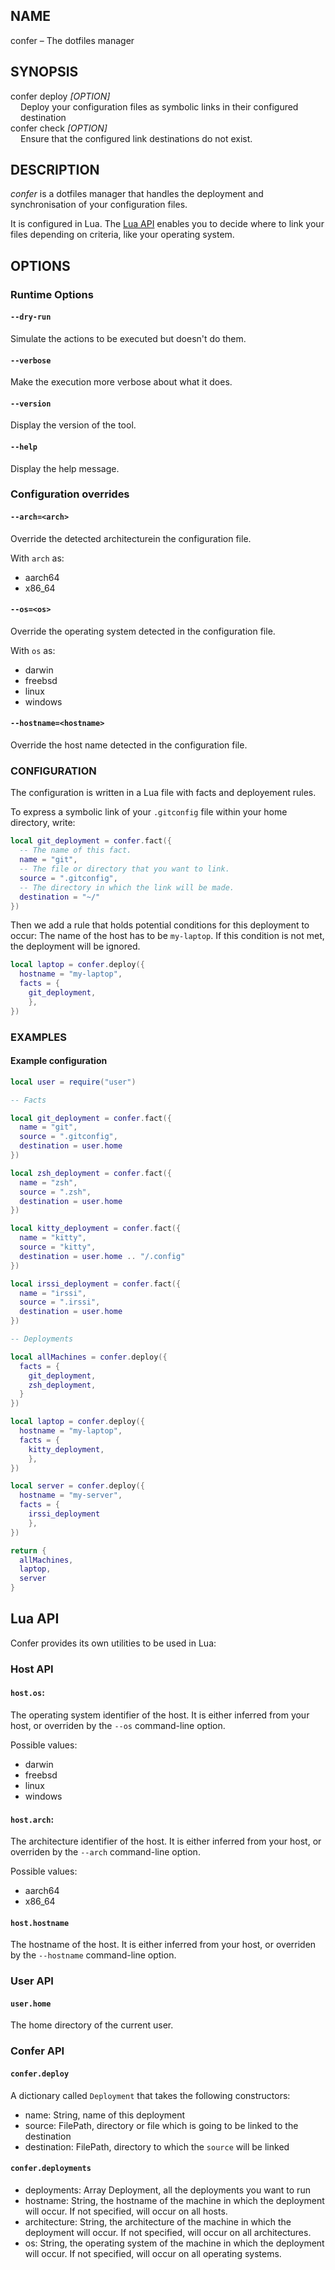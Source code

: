 ## NAME

confer – The dotfiles manager

## SYNOPSIS

<dl>
    <dt>confer deploy <i>[OPTION]</i></dt>
    <dd style="margin-left: 1rem;">Deploy your configuration files as symbolic links in their configured destination</dd>
    <dt>confer check <i>[OPTION]</i></dt>
    <dd style="margin-left: 1rem;">Ensure that the configured link destinations do not exist.</dd>
</dl>

## DESCRIPTION

*confer* is a dotfiles manager that handles the deployment and synchronisation of your configuration files. 

It is configured in Lua. The [Lua API](#lua-api) enables you to decide where to link your files depending on criteria, like your operating system.

## OPTIONS

### Runtime Options

#### `--dry-run`
Simulate the actions to be executed but doesn't do them.

#### `--verbose`
Make the execution more verbose about what it does.

#### `--version`
Display the version of the tool.

#### `--help`
Display the help message.

### Configuration overrides

#### `--arch=<arch>`
Override the detected architecturein the configuration file.

With `arch` as:

* aarch64
* x86_64

#### `--os=<os>`
Override the operating system detected in the configuration file.

With `os` as:
* darwin
* freebsd
* linux
* windows

#### `--hostname=<hostname>`
Override the host name detected in the configuration file.

### CONFIGURATION

The configuration is written in a Lua file with facts and deployement rules.

To express a symbolic link of your `.gitconfig` file within your home directory, write:

```lua
local git_deployment = confer.fact({
  -- The name of this fact.
  name = "git",
  -- The file or directory that you want to link.
  source = ".gitconfig",
  -- The directory in which the link will be made.
  destination = "~/"
})
```
Then we add a rule that holds potential conditions for this deployment to occur:
The name of the host has to be `my-laptop`. If this condition is not met,
the deployment will be ignored.

```lua
local laptop = confer.deploy({
  hostname = "my-laptop",
  facts = {
    git_deployment,
    },
})

```

### EXAMPLES

#### Example configuration

```lua
local user = require("user")

-- Facts

local git_deployment = confer.fact({
  name = "git",
  source = ".gitconfig",
  destination = user.home
})

local zsh_deployment = confer.fact({
  name = "zsh",
  source = ".zsh",
  destination = user.home
})

local kitty_deployment = confer.fact({
  name = "kitty",
  source = "kitty",
  destination = user.home .. "/.config"
})

local irssi_deployment = confer.fact({
  name = "irssi",
  source = ".irssi",
  destination = user.home
})

-- Deployments

local allMachines = confer.deploy({
  facts = {
    git_deployment,
    zsh_deployment,
  }
})

local laptop = confer.deploy({
  hostname = "my-laptop",
  facts = {
    kitty_deployment,
    },
})

local server = confer.deploy({
  hostname = "my-server",
  facts = {
    irssi_deployment
    },
})

return {
  allMachines,
  laptop,
  server
}
```

## Lua API

Confer provides its own utilities to be used in Lua:

### Host API

#### `host.os`:
The operating system identifier of the host.
It is either inferred from your host, or overriden by the `--os` command-line option.

Possible values:
* darwin
* freebsd
* linux
* windows
 
#### `host.arch`:
The architecture identifier of the host.
It is either inferred from your host, or overriden by the `--arch` command-line option.

Possible values:
* aarch64
* x86_64

#### `host.hostname`
The hostname of the host.
It is either inferred from your host, or overriden by the `--hostname` command-line option.

### User API

#### `user.home`
The home directory of the current user.

### Confer API

#### `confer.deploy`
A dictionary called `Deployment` that takes the following constructors:
* name: String, name of this deployment
* source: FilePath, directory or file which is going to be linked to the destination
* destination: FilePath, directory to which the `source` will be linked

#### `confer.deployments`
* deployments: Array Deployment, all the deployments you want to run
* hostname: String, the hostname of the machine in which the deployment will occur. If not specified, will occur on all hosts.
* architecture: String, the architecture of the machine in which the deployment will occur. If not specified, will occur on all architectures.
* os: String, the operating system of the machine in which the deployment will occur. If not specified, will occur on all operating systems.
